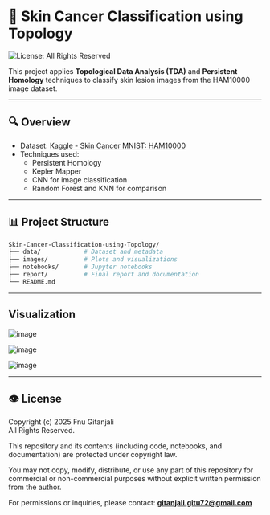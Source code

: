 # 🧬 Skin Cancer Classification using Topology
![License: All Rights Reserved](https://img.shields.io/badge/license-All--Rights--Reserved-red)

This project applies **Topological Data Analysis (TDA)** and **Persistent Homology** techniques to classify skin lesion images from the HAM10000 image dataset.

---

## 🔍 Overview

- Dataset: [Kaggle - Skin Cancer MNIST: HAM10000](https://www.kaggle.com/datasets/kmader/skin-cancer-mnist-ham10000)
- Techniques used:
  - Persistent Homology
  - Kepler Mapper
  - CNN for image classification
  - Random Forest and KNN for comparison

---

## 📊 Project Structure

```bash
Skin-Cancer-Classification-using-Topology/
├── data/            # Dataset and metadata
├── images/          # Plots and visualizations
├── notebooks/       # Jupyter notebooks
├── report/          # Final report and documentation
└── README.md
```

---
## Visualization
![image](https://github.com/user-attachments/assets/69fec0ce-8db0-4b1e-a31c-9ed76e9abe16)

![image](https://github.com/user-attachments/assets/dfaec990-d587-44dc-acef-a62c44af9174)

![image](https://github.com/user-attachments/assets/a8bb4921-d29e-4947-881b-399d1ed3835d)

---

## 👁️ License

Copyright (c) 2025 Fnu Gitanjali  
All Rights Reserved.

This repository and its contents (including code, notebooks, and documentation) are protected under copyright law.

You may not copy, modify, distribute, or use any part of this repository for commercial or non-commercial purposes without explicit written permission from the author.

For permissions or inquiries, please contact: **gitanjali.gitu72@gmail.com**


